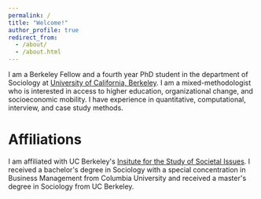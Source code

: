 ```yaml
---
permalink: /
title: "Welcome!"
author_profile: true
redirect_from: 
  - /about/
  - /about.html
---
```


I am a Berkeley Fellow and a fourth year PhD student in the department of Sociology at [University of California, Berkeley](https://sociology.berkeley.edu/graduate-student/jacqueline-brown). I am a mixed-methodologist who is interested in access to higher education, organizational change, and socioeconomic mobility. I have experience in quantitative, computational, interview, and case study methods. 

Affiliations
======
I am affiliated with UC Berkeley's [Insitute for the Study of Societal Issues](https://issi.berkeley.edu/people/jacqueline-brown). I received a bachelor's degree in Sociology with a special concentration in Business Management from Columbia University and received a master's degree in Sociology from UC Berkeley.
